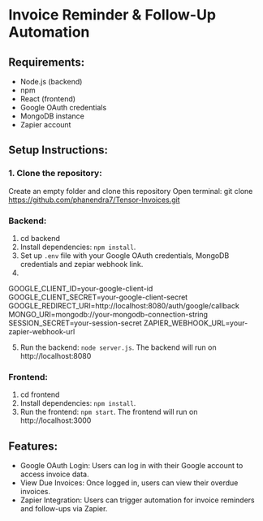 # Invoice Reminder & Follow-Up Automation

## Requirements:
- Node.js (backend)
- npm 
- React (frontend)
- Google OAuth credentials
- MongoDB instance
- Zapier account


## Setup Instructions:

### 1. Clone the repository:
Create an empty folder and clone this repository
Open terminal:
git clone https://github.com/phanendra7/Tensor-Invoices.git


### Backend:
1. cd backend
2. Install dependencies: `npm install`.
3. Set up `.env` file with your Google OAuth credentials, MongoDB credentials and zepiar webhook link.
4. 
GOOGLE_CLIENT_ID=your-google-client-id
GOOGLE_CLIENT_SECRET=your-google-client-secret
GOOGLE_REDIRECT_URI=http://localhost:8080/auth/google/callback
MONGO_URI=mongodb://your-mongodb-connection-string
SESSION_SECRET=your-session-secret
ZAPIER_WEBHOOK_URL=your-zapier-webhook-url

5. Run the backend: `node server.js`.
The backend will run on http://localhost:8080

### Frontend:
1. cd frontend
2. Install dependencies: `npm install`.
3. Run the frontend: `npm start`.
The frontend will run on http://localhost:3000

## Features:
- Google OAuth Login: Users can log in with their Google account to access invoice data.
- View Due Invoices: Once logged in, users can view their overdue invoices.
- Zapier Integration: Users can trigger automation for invoice reminders and follow-ups via Zapier.
